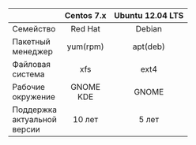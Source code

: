 ||Centos 7.x|Ubuntu 12.04 LTS|
|:--|:--:|:--:|
|Cемейство|Red Hat|Debian|
|Пакетный <br> менеджер|yum(rpm)|apt(deb)|
|Файловая <br> система|xfs|ext4|
|Рабочие <br> окружение|GNOME<br>KDE<br>|GNOME|
|Поддержка<br>актуальной<br>версии|10 лет| 5 лет|
